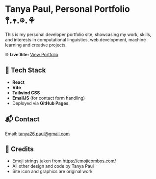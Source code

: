 # Tanya Paul, Personal Portfolio 𖤣.𖥧.𖡼.⚘

This is my personal developer portfolio site, showcasing my work, skills, and interests in computational linguistics, web development, machine learning and creative projects.

🌐 **Live Site:** [View Portfolio](https://tanya-pa.github.io/tanya-portfolio/)

## 🚀 Tech Stack
- **React**
- **Vite**
- **Tailwind CSS**
- **EmailJS** (for contact form handling)
- Deployed via **GitHub Pages**

## 📬 Contact
Email: tanya26.paul@gmail.com

## 🎨 Credits
- Emoji strings taken from https://emojicombos.com/
- All other design and code by Tanya Paul
- Site icon and graphics are original work